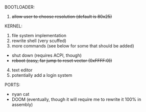 BOOTLOADER:
1. ~~allow user to choose resolution (default is 80x25)~~

KERNEL:
1. file system implementation
2. rewrite shell (very scuffed)
3. more commands (see below for some that should be added)
  - shut down (requires ACPI, though)
  - ~~reboot    (easy, far jump to reset vector (0xFFFF:0))~~
4. text editor
5. potentially add a login system

PORTS:
- nyan cat
- DOOM (eventually, though it will require me to rewrite it 100% in
        assembly)
